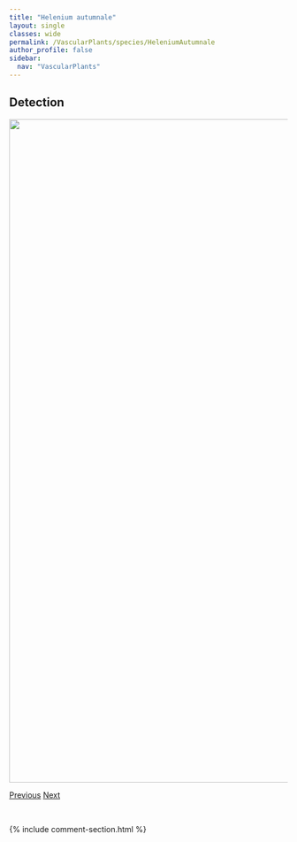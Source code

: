 ```yaml
---
title: "Helenium autumnale"
layout: single
classes: wide
permalink: /VascularPlants/species/HeleniumAutumnale
author_profile: false
sidebar:
  nav: "VascularPlants"
---
```


<h2>Detection</h2>

<a href="https://drive.google.com/uc?export=view&id=1SCiKgn2VPqYEofPP1Z5igBLK1ogkTlb-">
<img src="https://drive.google.com/uc?export=view&id=1SCiKgn2VPqYEofPP1Z5igBLK1ogkTlb-" height = "1200" width = "800">
</a>


<a href="/DevelopmentWebsite/VascularPlants/species/HedysarumSulphurescens" class="pagination--pager" title="Hedysarum sulphurescens">Previous</a> <a href="/DevelopmentWebsite/VascularPlants/species/Helianthus" class="pagination--pager" title="Helianthus">Next</a>

<p>&nbsp;</p>

{% include comment-section.html %}
